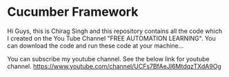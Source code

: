 # Cucumber Framework
Hi Guys, this is Chirag Singh and this repository contains all the code which I created on the You Tube Channel "FREE AUTOMATION LEARNING". You can download the code and run these code at your machine...

You can subscribe my youtube channel. See the below link for youtube channel.
https://www.youtube.com/channel/UCFs7BfAeJI6MtdqzTXdA9Og
